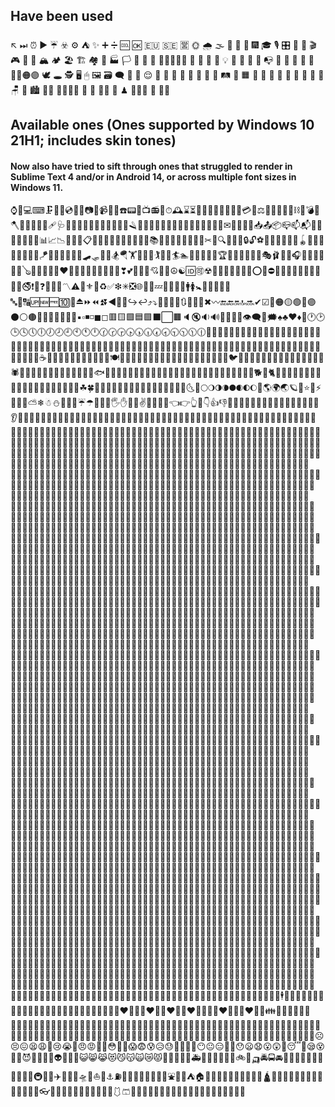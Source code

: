 ## Have been used
↖
⏭
⏰
▶️
☔
☣️
⚙️
⛺
✨
➕
➗
🆒
🆗
🇪🇺
🇸🇪
🈺
🌞
🌧
🌫
🌭
🍚
🍿
🎆
🎓
🎙
🎛
🎢
🎫
🎬
🎮
🎯
🏀
🏔️
🏕
🏖️
🏗
🏘
🏡
🏭
🏳
🐐
🐥
🐨
👨🏾👩🏼🤵
👩
👸
💊
💐
💡
💬
💸
💺
📏
📭
📱
🔣
🔮
🔳
🔴
🔵🔴🟠🟣
🕊
🕳
🕵️
🖥️
🖱
🖼️
🗃️
🗨
🗼
🗿
😌
🚌
🚠
🚤
🚪
🚸
🛀
🛃
🛅
🛤️
🛶
🟧
🤗
🥒
🦨
🦸
🧓
🧘
🧚
🧣
🧥
🪑
🐊
🏙
👩‍🏭
👨‍👨‍👧‍👦
🐇
🌂
🤹‍♀️
🧗
♟
🧜🏾‍♀️
🤺
🤾‍♂️

## Available ones (Ones supported by Windows 10 21H1; includes skin tones)
#### Now also have tried to sift through ones that struggled to render in Sublime Text 4 and/or in Android 14, or across multiple font sizes in Windows 11.
⌚📲💻⌨🗜💽💾💿📀📼📷📸📹🎥📞☎️📟📠📺📻🧭⏱🕰⌛⏳📡🔋🔌🔦🧯💴💶💷💳💎⚖🧰🔧🔨🔩🧱⛓🧲💣🧨🪓🔪🧿💈🔭🔬🩹🩺💉🧬🧪🧹🧺🧻🚽🚰🚿🛁🧼🪒🧽🧴🔑🛌🧸🛒🎁🎈🎏🎀🎊🎉🎎🏮🎐✉📩📨📧💌📥📤📦📪📫📬📮📯📜📃📄📑🧾📊📈📉📆📅📇📋📁📂📰📓📔📒📕📗📘📙📚📖🔖🧷🔗📐🧮📌📍✂📝🔍🔎🔏🔐🔒🔓⚽🥎🎾🏐🏉🥏🎱🪀🏓🏸🏒🏑🥍🏏🥅⛳🪁🏹🎣🤿🥊🥋🎽🛹🛷🥌🎿🏂🪂🏋🤼🤸🤾🏌🏇🧘🏄🏊🤽🚣🧗🚵🚴🏆🥇🥈🥉🏅🎪🤹🎭🩰🎨🎤🎧🎼🎹🥁🎷🎺🎸🪕🎻🎲🎳🎰🧩❤🧡💛💚💙💜🖤🤍🤎💔❣💕💞💓💖💘💝💟☮☯🆔🉑☢📴📳🆚🆎🆑🆘❌⭕🛑⛔📛🚫💯💢🚷🚯🚳🚱🔞📵🚭❗❕❓❔🔅🔆〽⚠🔱⚜🔰♻✅❇✳❎🌐💠🌀💤🏧🚾🛂🛄🚹🚺🚼🚻🚮🎦📶🈁🔤🔡🔠🆙🆕🆓🔟🔢⏏⏩⏪⏫⏬◀🔼🔽↪↩⤴⤵🔀🔁🔂🔄🔃🎵🎶➖✖〰🔚🔙🔛🔝🔜✔☑🔘🟠🟡🟢🔵🟣⚫⚪🟤🔺🔻🔸🔹🔶🔷🔲▪▫◾◽◼◻🟥🟨🟩🟦🟪⬛⬜🟫🔈🔇🔉🔊🔔🔕📣📢👁🗨💭🗯♠♣♥♦🎴🕐🕑🕒🕓🕔🕕🕖🕗🕘🕙🕚🕛🕜🕝🕞🕟🕠🕡🕢🕣🕤🕥🕦🕧🍏🍎🍐🍊🍋🍌🍉🍇🍓🍈🍑🥭🍍🥥🥝🍅🍆🥑🥦🥬🌽🥕🧄🧅🥔🍠🥐🥯🍞🥖🥨🧀🥚🍳🧈🥞🧇🥩🍗🍔🍟🍕🥪🥙🧆🌮🌯🥗🥘🥫🍝🍜🍲🍛🍣🍱🥟🍙🍘🥠🥮🍢🍡🍧🍨🍦🥧🧁🍰🎂🍮🍭🍬🍫🍩🍪🌰🥜🍯☕️🍵🧃🥤🍶🥂🥃🍹🧉🧊🥄🍴🍽🥣🥡🥢🧂🐱🐭🐹🐰🦊🐻🐼🐯🦁🐮🐸🐵🐒🐔🐧🐦🐤🦆🦅🦉🦇🐺🐗🐴🐝🐛🦋🐌🐞🐜🦗🕷🦂🐢🐍🦎🦖🦕🐙🦑🦐🦞🦀🐡🐠🐟🐬🐳🐋🦈🐅🐆🦓🦍🦧🐘🦛🦏🐪🐫🦒🦘🐃🐂🐄🐎🐏🐑🦙🦌🐩🦮🐕🦺🐈🐓🦃🦚🦜🦢🦩🦝🦡🦦🦥🐁🐀🦔🌵🎄🌲🌳🌴🌱🌿☘🍀🎍🎋🍃🍂🍁🍄🐚🌾🌷🌹🥀🌺🌼🌻🌝🌛🌜🌚🌕🌖🌗🌘🌑🌒🌓🌔🌙🌎🌍🌏🪐💫⭐🌟⚡💥🔥🌈⛅❄☃⛄💨💧💦☔☂🌊👋🤚🖐✋🖖🤏✌🤞🤟🤘🤙👈👉👆🖕👇👍👎✊👊🤛🤜👏🙌👐🤲🤝💅🤳💪🦾🦵🦿👣👂🦻👃🧠🦷👀👅👄💋👋🏻🤚🏻🖐🏻✋🏻🖖🏻🤏🏻✌🏻🤞🏻🤟🏻🤘🏻🤙🏻👈🏻👉🏻👆🏻🖕🏻👇🏻👍🏻👎🏻✊🏻👊🏻🤛🏻🤜🏻👏🏻🙌🏻👐🏻🤲🏻💅🏻🤳🏻💪🏻🦵🏻👂🏻🦻🏻👃🏻👧🏻🧒🏻👦🏻👩🏻🧑🏻👨🏻👩🏻‍🦱👨🏻‍🦱👩🏻‍🦰👨🏻‍🦰👱🏻‍♀️👱🏻👱🏻‍♂️👨🏻‍🦳👩🏻‍🦲👨🏻‍🦲🧔🏻👵🏻🧓🏻👴🏻👲🏻👮🏻‍♀️👮🏻👮🏻‍♂️👷🏻‍♀️👷🏻👷🏻‍♂️💂🏻‍♀️💂🏻💂🏻‍♂️🕵🏻‍♀️🕵🏻🕵🏻‍♂️👩🏻‍⚕️👨🏻‍⚕️👩🏻‍🌾👨🏻‍🌾👩🏻‍🍳👨🏻‍🍳👩🏻‍🎓👨🏻‍🎓👩🏻‍🎤👨🏻‍🎤👩🏻‍🏫👨🏻‍🏫👩🏻‍🏭👨🏻‍🏭👩🏻‍💻👨🏻‍💻👩🏻‍💼👨🏻‍💼👩🏻‍🔧👨🏻‍🔧👩🏻‍🔬👨🏻‍🔬👩🏻‍🎨👨🏻‍🎨👩🏻‍🚒👨🏻‍🚒👩🏻‍⚖️👨🏻‍⚖️👸🏻🤴🏻🦸🏻‍♀️🦸🏻🦸🏻‍♂️🦹🏻‍♀️🦹🏻🦹🏻‍♂️🧙🏻‍♀️🧙🏻🧙🏻‍♂️🧝🏻‍♀️🧝🏻🧝🏻‍♂️🧛🏻‍♀️🧛🏻🧛🏻‍♂️🧜🏻‍♀️🧜🏻🧜🏻‍♂️🧚🏻‍♀️🧚🏻🧚🏻‍♂️🙇🏻‍♀️🙇🏻🙇🏻‍♂️💁🏻‍♀️💁🏻💁🏻‍♂️🙅🏻‍♀️🙅🏻🙅🏻‍♂️🙋🏻‍♀️🙋🏻🙋🏻‍♂️🧏🏻‍♀️🧏🏻🧏🏻‍♂️🤦🏻‍♀️🤦🏻🤦🏻‍♂️🤷🏻‍♀️🤷🏻🤷🏻‍♂️🙎🏻‍♀️🙎🏻🙎🏻‍♂️🙍🏻‍♀️🙍🏻🙍🏻‍♂️💇🏻‍♀️💇🏻💇🏻‍♂️💆🏻‍♀️💆🏻💆🏻‍♂️🧖🏻‍♀️🧖🏻🧖🏻‍♂️💃🏻🕺🏻🕴🏻🚶🏻‍♀️🚶🏻🚶🏻‍♂️👩🏻‍🦯👨🏻‍🦯🏃🏻‍♀️🏃🏻🏃🏻‍♂️🧍🏻‍♀️🧍🏻🧍🏻‍♂️👭🏻🧑🏻‍🤝‍🧑🏻👬🏻👫🏻🧗🏻‍♀️🧗🏻‍♂️🏇🏻🏂🏻🏌🏻‍♀️🏌🏻🏌🏻‍♂️🏄🏻‍♀️🏄🏻🏄🏻‍♂️🚣🏻‍♀️🚣🏻🚣🏻‍♂️🏊🏻‍♀️🏊🏻🏊🏻‍♂️🏋🏻‍♀️🏋🏻🏋🏻‍♂️🚴🏻‍♀️🚴🏻🚴🏻‍♂️🚵🏻‍♀️🚵🏻🚵🏻‍♂️🤸🏻‍♀️🤸🏻🤸🏻‍♂️🤽🏻‍♀️🤽🏻🤽🏻‍♂️🤾🏻‍♀️🤾🏻🤾🏻‍♂️🤹🏻‍♀️🤹🏻🤹🏻‍♂️🧘🏻‍♀️🧘🏻🧘🏻‍♂️🛀🏻🛌🏻👋🏼🤚🏼🖐🏼✋🏼🖖🏼🤏🏼✌🏼🤞🏼🤟🏼🤘🏼🤙🏼👈🏼👉🏼👆🏼🖕🏼👇🏼👍🏼👎🏼✊🏼👊🏼🤛🏼🤜🏼👏🏼🙌🏼👐🏼🤲🏼💅🏼🤳🏼💪🏼🦵🏼👂🏼🦻🏼👃🏼👧🏼🧒🏼👦🏼👩🏼🧑🏼👨🏼👩🏼‍🦱👨🏼‍🦱👩🏼‍🦰👨🏼‍🦰👱🏼👱🏼👨🏼‍🦳👩🏼‍🦲👨🏼‍🦲🧔🏼👵🏼🧓🏼👴🏼👲🏼👮🏼‍♀️👮🏼👮🏼‍♂️👷🏼‍♀️👷🏼👷🏼‍♂️💂🏼‍♀️💂🏼💂🏼‍♂️🕵🏼‍♀️🕵🏼🕵🏼‍♂️👩🏼‍⚕️👨🏼‍⚕️👩🏼‍🌾👨🏼‍🌾👩🏼‍🍳👨🏼‍🍳👩🏼‍🎓👨🏼‍🎓👩🏼‍🎤👨🏼‍🎤👩🏼‍🏫👨🏼‍🏫👩🏼‍🏭👨🏼‍🏭👩🏼‍💻👨🏼‍💻👩🏼‍💼👨🏼‍💼👩🏼‍🔧👨🏼‍🔧👩🏼‍🔬👨🏼‍🔬👩🏼‍🎨👨🏼‍🎨👩🏼‍🚒👨🏼‍🚒👩🏼‍⚖️👨🏼‍⚖️👸🏼🤴🏼🦸🏼‍♀️🦸🏼🦸🏼‍♂️🦹🏼‍♀️🦹🏼🦹🏼‍♂️🧙🏼‍♀️🧙🏼🧙🏼‍♂️🧝🏼‍♀️🧝🏼🧝🏼‍♂️🧛🏼‍♀️🧛🏼🧜🏼🧜🏼‍♂️🧚🏼‍♀🧚🏼🧚🏼‍♂️🙇🏼‍♀️🙇🏼🙇🏼‍♂️💁🏼‍♀️💁🏼💁🏼‍♂️🙅🏼‍♀️🙅🏼🙅🏼‍♂️🙋🏼‍♀️🙋🏼🙋🏼‍♂️🧏🏼‍♀️🧏🏼🧏🏼‍♂️🤦🏼‍♀️🤦🏼🤦🏼‍♂️🤷🏼‍♀️🤷🏼🤷🏼‍♂️🙎🏼‍♀️🙎🏼🙎🏼‍♂️🙍🏼‍♀️🙍🏼🙍🏼‍♂️💇🏼‍♀️💇🏼💇🏼‍♂️💆🏼‍♀️💆🏼💆🏼‍♂️🧖🏼‍♀️🧖🏼🧖🏼‍♂️💃🏼🕺🏼🕴🏼🚶🏼‍♀️🚶🏼🚶🏼‍♂️👩🏼‍🦯👨🏼‍🦯🏃🏼‍♀️🏃🏼🏃🏼‍♂️🧍🏼‍♀️🧍🏼🧍🏼‍♂️👭🏼🧑🏼‍🤝‍🧑🏼👬🏼👫🏼🧗🏼‍♀️🧗🏼🧗🏼‍♂️🏇🏼🏂🏼🏌🏼‍♀️🏌🏼🏌🏼‍♂️🏄🏼🏄🏼‍♂️🚣🏼🏊🏼🏊🏼🏋🏼‍♀️🏋🏼🏋🏼‍♂️🚴🏼‍♀️🚴🏼🚴🏼‍♂️🚵🏼‍♀️🚵🏼🚵🏼‍♂️🤸🏼‍♀️🤸🏼🤸🏼‍♂️🤽🏼‍♀️🤽🏼🤽🏼‍♂️🤾🏼‍♀️🤾🏼🤾🏼‍♂️🤹🏼‍♀️🤹🏼🤹🏼‍♂️🧘🏼‍♀️🧘🏼🧘🏼‍♂️🛀🏼🛌🏼👋🏽🤚🏽🖐🏽✋🏽🖖🏽🤏🏽✌🏽🤞🏽🤟🏽🤘🏽🤙🏽👈🏽👉🏽👆🏽🖕🏽👇🏽👍🏽👎🏽✊🏽👊🏽🤛🏽🤜🏽👏🏽🙌🏽👐🏽🤲🏽💅🏽🤳🏽💪🏽🦵🏽👂🏽🦻🏽👃🏽👧🏽🧒🏽👦🏽👩🏽🧑🏽👨🏽👩🏽‍🦱👨🏽‍🦱👩🏽‍🦰👨🏽‍🦰👱🏽‍♀️👱🏽👱🏽‍♂️👨🏽‍🦳👩🏽‍🦲👨🏽‍🦲🧔🏽👵🏽🧓🏽👴🏽👲🏽👮🏽‍♀️👮🏽👮🏽‍♂️👷🏽‍♀️👷🏽👷🏽‍♂💂🏽‍♀💂🏽💂🏽‍♂️🕵🏽‍♀️🕵🏽🕵🏽‍♂️👩🏽‍⚕️👨🏽‍⚕️👩🏽‍🌾👨🏽‍🌾👩🏽‍🍳👨🏽‍🍳👩🏽‍🎓👨🏽‍🎓👩🏽‍🎤👨🏽‍🎤👩🏽‍🏫👨🏽‍🏫👩🏽‍🏭👨🏽‍🏭👩🏽‍💻👨🏽‍💻👩🏽‍💼👨🏽‍💼👩🏽‍🔧👨🏽‍🔧👩🏽‍🔬👨🏽‍🔬👩🏽‍🎨👨🏽‍🎨👩🏽‍🚒👨🏽‍🚒👩🏽‍⚖️👨🏽‍⚖️👸🏽🤴🏽🦸🏽‍♀️🦸🏽🦸🏽‍♂️🦹🏽‍♀️🦹🏽🦹🏽‍♂️🧙🏽‍♀️🧙🏽🧙🏽‍♂️🧝🏽‍♀️🧝🏽🧝🏽‍♂️🧛🏽‍♀️🧛🏽🧛🏽‍♂️🧜🏽‍♀️🧜🏽🧜🏽‍♂️🧚🏽‍♀️🧚🏽🧚🏽🙇🏽‍♀️🙇🏽🙇🏽‍♂️💁🏽‍♀️💁🏽💁🏽‍♂️🙅🏽🙅🏽🙋🏽‍♀️🙋🏽🙋🏽‍♂️🧏🏽‍♀️🧏🏽🧏🏽‍♂️🤦🏽‍🤦🏽🤦🏽‍♂️🤷🏽‍♀️🤷🏽🤷🏽‍♂️🙎🏽‍♀️🙎🏽🙎🏽‍♂️🙍🏽‍♀️🙍🏽🙍🏽‍♂️💇🏽‍♀️💇🏽💇🏽‍♂️💆🏽‍♀️💆🏽💆🏽‍♂️🧖🏽‍♀️🧖🏽🧖🏽‍♂️💃🏽🕺🏽🕴🏽🚶🏽‍♀️🚶🏽🚶🏽‍♂️👩🏽‍🦯👨🏽‍🦯🏃🏽‍♀️🏃🏽🏃🏽‍♂️🧍🏽‍♀️🧍🏽🧍🏽‍♂️👭🏽🧑🏽‍🤝‍🧑🏽👬🏽👫🏽🧗🏽‍♀️🧗🏽🧗🏽‍♂️🏇🏽🏂🏽🏌🏽‍♀️🏌🏽🏌🏽‍♂️🏄🏽‍♀️🏄🏽🏄🏽‍♂️🚣🏽‍♀️🚣🏽🚣🏽‍🏊🏽‍♀️🏊🏽🏊🏽‍♂️🏋🏽‍♀️🏋🏽🏋🏽‍♂️🚴🏽‍♀️🚴🏽🚴🏽‍♂️🚵🏽‍♀️🚵🏽🚵🏽‍♂️🤸🏽‍♀️🤸🏽🤸🏽‍♂️🤽🏽‍♀️🤽🏽🤽🏽‍♂️🤾🏽‍♀️🤾🏽🤾🏽‍♂️🤹🏽‍♀️🤹🏽🤹🏽‍♂️🧘🏽‍♀️🧘🏽🧘🏽‍♂️🛀🏽🛌🏽👋🏾🤚🏾🖐🏾✋🏾🖖🏾🤏🏾✌🏾🤞🏾🤟🏾🤘🏾🤙🏾👈🏾👉🏾👆🏾🖕🏾👇🏾👍🏾👎🏾✊🏾👊🏾🤛🏾🤜🏾👏🏾🙌🏾👐🏾🤲🏾💅🏾🤳🏾💪🏾🦵🏾👂🏾🦻🏾👃🏾👧🏾🧒🏾👦🏾👩🏾🧑🏾👨🏾👩🏾‍🦱👨🏾‍🦱👩🏾‍🦰👨🏾‍🦰👱🏾‍♀️👱🏾👱🏾‍♂️👨🏾‍🦳👩🏾‍🦲👨🏾‍🦲🧔🏾👵🏾🧓🏾👴🏾👲🏾👮🏾‍♀️👮🏾👮🏾‍♂️👷🏾‍♀️👷🏾👷🏾‍♂️💂🏾💂🏾‍♂️🕵🏾🕵🏾‍♂️👩🏾‍⚕️👨🏾‍⚕️👩🏾‍🌾👨🏾‍🌾👩🏾🍳👨🏾‍🍳👩🏾‍🎓👨🏾‍🎓👩🏾‍🎤👨🏾‍🎤👩🏾‍🏫👨🏾‍🏫👩🏾‍🏭👨🏾‍🏭👩🏾‍💻👨🏾‍💻👩🏾‍💼👨🏾‍💼👩🏾‍🔧👨🏾‍🔧👩🏾‍🔬👨🏾‍🔬👩🏾‍🎨👨🏾‍🎨👩🏾‍🚒👨🏾‍🚒👩🏾‍🚀👨🏾‍🚀👩🏾‍⚖️👨🏾‍⚖️👸🏾🤴🏾🦸🏾‍♀️🦸🏾🦸🏾‍♂️🦹🏾‍♀️🦹🏾🦹🏾‍♂️🧙🏾‍♀️🧙🏾🧙🏾‍♂️🧝🏾‍♀️🧝🏾🧝🏾‍♂️🧛🏾‍♀️🧛🏾🧛🏾‍♀️🧜🏾🧜🏾‍♂️🧚🏾‍♀️🧚🏾🧚🏾‍♂️🙇🏾‍♀️🙇🏾🙇🏾‍♂️💁🏾‍♀️💁🏾💁🏾‍♂️🙅🏾‍♀🙅🏾🙅🏾‍♂️🙋🏾‍♀️🙋🏾🙋🏾‍♂️🧏🏾‍♀️🧏🏾🧏🏾‍♂️🤦🏾🤦🏾🤦🏾‍♂🤷🏾🤷🏾🤷🏾‍♂️🙎🏾‍♀️🙎🏾🙎🏾‍♂️🙍🏾‍♀️🙍🏾🙍🏾‍♂️💇🏾‍♀️💇🏾💇🏾‍♂️💆🏾‍♀️💆🏾💆🏾‍♂️🧖🏾‍♀️🧖🏾🧖🏾‍♂️💃🏾🕺🏾🕴🏿👩🏾‍🦽👨🏾‍🦽👩🏾‍🦼👨🏾‍🦼🚶🏾‍♀️🚶🏾🚶🏾‍♂️👩🏾‍🦯👨🏾‍🦯🏃🏾‍♀️🏃🏾🏃🏾‍♂️🧍🏾‍♀️🧍🏾🧍🏾‍♂️👭🏾🧑🏾‍🤝‍🧑🏾👬🏾👫🏾🧗🏾‍♀️🧗🏾🧗🏾‍♂️🏇🏾🏂🏾🏌🏾‍♀️🏌🏾🏌🏾‍♂️🏄🏾‍♀️🏄🏾🏄🏾‍♂️🚣🏾‍♀️🚣🏾🚣🏾‍♂️🏊🏾‍♀️🏊🏾🏊🏾🏋🏾‍♀️🏋🏾🏋🏾‍♂️🚴🏾‍♀️🚴🏾🚴🏾‍♂️🚵🏾‍♀️🚵🏾🚵🏾‍♂️🤸🏾‍♀️🤸🏾🤸🏾🤽🏾‍🤽🏾🤽🏾‍♂️🤾🏾‍♀️🤾🏾🤾🏾‍♂️🤹🏾‍♀️🤹🏾🤹🏾‍♂️🧘🏾‍♀️🧘🏾🧘🏾‍♂️🛀🏾🛌🏾👋🏿🤚🏿🖐🏿✋🏿🖖🏿🤏🏿✌🏿🤞🏿🤟🏿🤘🏿🤙🏿👈🏿👉🏿👆🏿🖕🏿👇🏿👍🏿👎🏿✊🏿👊🏿🤛🏿🤜🏿👏🏿🙌🏿👐🏿🤲🏿💅🏿🤳🏿💪🏿🦵🏿👂🏿🦻🏿👃🏿👧🏿🧒🏿👦🏿👩🏿🧑🏿👨🏿👩🏿‍🦱👨🏿‍🦱👩🏿‍🦰👨🏿‍🦰👱🏿‍♀️👱🏿👱🏿‍♂️👨🏿‍🦳👩🏿‍🦲👨🏿‍🦲🧔🏿👵🏿🧓🏿👴🏿👲🏿👮🏿‍♀️👮🏿👮🏿‍♂️👷🏿‍♀️👷🏿👷🏿‍♂💂🏿‍♀️💂🏿💂🏿‍♂️🕵🏿‍♀️🕵🏿🕵🏿‍♂️👩🏿‍⚕️👨🏿‍⚕️👩🏿‍🌾👨🏿🌾👩🏿‍🍳👨🏿🍳👩🏿‍🎓👨🏿‍🎓👩🏿‍🎤👨🏿‍🎤👩🏿‍🏫👨🏿‍🏫👩🏿‍🏭👨🏿‍🏭👩🏿‍💻👨🏿‍💻👩🏿‍💼👨🏿‍💼👩🏿‍🔧👨🏿‍🔧👩🏿‍🔬👨🏿‍🔬👩🏿‍🎨👨🏿‍🎨👩🏿‍🚒👨🏿‍🚒👩🏿‍⚖️👨🏿‍⚖️👸🏿🤴🏿🦸🏿‍♀️🦸🏿🦸🏿‍♂️🦹🏿‍♀️🦹🏿🦹🏿‍♂️🧙🏿‍♀️🧙🏿🧙🏿‍♂️🧝🏿‍♀️🧝🏿🧝🏿‍♂️🧛🏿‍♀️🧛🏿🧛🏿‍♂️🧜🏿‍♀️🧜🏿🧜🏿‍♂️🧚🏿‍♀️🧚🏿🧚🏿‍♂️🙇🏿‍♀️🙇🏿🙇🏿‍♂️💁🏿‍♀️💁🏿💁🏿‍♂️🙅🏿‍♀️🙅🏿🙅🏿‍♂️🙋🏿‍♀️🙋🏿🙋🏿‍♂️🧏🏿‍♀️🧏🏿🧏🏿‍♂️🤦🏿‍♀️🤦🏿🤦🏿🤷🏿‍♀️🤷🏿🤷🏿🙎🏿‍♀️🙎🏿🙎🏿‍♂️🙍🏿‍♀️🙍🏿🙍🏿‍♂️💇🏿‍♀️💇🏿💇🏿‍♂️💆🏿‍♀️💆🏿💆🏿‍♂️🧖🏿‍♀️🧖🏿🧖🏿‍♂️💃🏿🕺🏿🚶🏿‍♀️🚶🏿🚶🏿‍♂️👩🏿‍🦯👨🏿‍🦯🏃🏿‍♀️🏃🏿🏃🏿‍♂️🧍🏿‍♀️🧍🏿🧍🏿‍♂️👭🏿🧑🏿‍🤝‍🧑🏿👬🏿👫🏿🧗🏿‍♀️🧗🏿🧗🏿‍♂️🏇🏿🏂🏿🏌🏿‍♀️🏌🏿🏌🏿‍♂️🏄🏿‍♀️🏄🏿🏄🏿‍♂️🚣🏿‍♀️🚣🏿🚣🏿‍♂️🏊🏿‍♀️🏊🏿🏊🏿🏋🏿‍♀️🏋🏿🏋🏿‍♂️🚴🏿‍♀️🚴🏿🚴🏿‍♂️🚵🏿‍♀️🚵🏿🚵🏿‍♂️🤸🏿‍♀️🤸🏿🤸🏿🤽🏿‍♀️🤽🏿🤽🏿‍♂️🤾🏿‍♀️🤾🏿🤾🏿🤹🏿🤹🏿🤹🏿‍🧘🏿‍♀️🧘🏿🧘🏿‍♂️🛀🏿🛌🏿👧🧒👦🧑👨👩‍🦱👨‍🦱👩‍🦰👨‍🦰👱‍♀️👱👱‍♂️👨‍🦳👩‍🦲👨‍🦲🧔👵👴👲👮‍♀️👮👮‍♂️👷‍♀️👷👷‍♂️💂‍♀️💂💂‍♂️🕵️‍♀️🕵️‍♂️👩‍⚕️👨‍⚕️👩‍🌾👨‍🌾👩‍🍳👨‍🍳👩‍🎓👨‍🎓👩‍🎤👨‍🎤👩‍🏫👨‍🏫👨‍🏭👩‍💻👨‍💻👩‍💼👨‍💼👩‍🔧👨‍🔧👩‍🔬👨‍🔬👩‍🎨👨‍🎨👩‍🚒👨‍🚒👩‍⚖️👨‍⚖️🤴🦸‍♀️🦸‍♂️🦹‍♀️🦹🦹‍♂️🧙‍♀️🧙🧙‍♂️🧝‍♀️🧝🧝‍♂️🧛‍♀️🧛🧛🧞‍♀️🧞🧞‍♂️🧜‍♀️🧜🧜‍♂🧚‍♀️🧚‍♂🙇‍♀️🙇🙇‍♂️💁‍♀💁💁‍♂️🙅🙅🙅🙋‍♀️🙋🙋‍♂️🧏‍♀️🧏🧏‍♂️🤦‍♀️🤦🤦‍♂️🤷‍♀️🤷🤷‍♂️🙎‍♀️🙎🙎‍♂️🙍‍♀️🙍🙍‍♂️💇‍♀️💇💇‍♂️💆‍♀️💆💆‍♂️🧖‍♀️🧖🧖‍♂️💃🕺👯‍♀️👯👯‍♂️🕴🚶‍♀️🚶🚶‍♂️👩‍🦯👨‍🦯🏃‍♀️🏃🏃‍♂️🧍‍♀️🧍🧍‍♂️👭🧑‍🤝‍🧑👬👫👩‍❤️‍👩💑👨‍❤️‍👨👩❤️‍👨👩‍❤️‍💋‍👩💏👨‍❤️‍💋‍👨👩‍❤️‍💋‍👨👪👨‍👩‍👦👨‍👩‍👧👨‍👩‍👧‍👦👨‍👩‍👦‍👦👨‍👩‍👧‍👧👨‍👨‍👦👨👨‍👧👨‍👨‍👦‍👦👨‍👨👧‍👧👩‍👩‍👦👩‍👩‍👧👩‍👩👧‍👦👩‍👩👦‍👦👩‍👩‍👧‍👧👨‍👦👨‍👦‍👦👨‍👧👨‍👧‍👦👨‍👧‍👧👩‍👦👩‍👦‍👦👩‍👧👩‍👧‍👦👩‍👧‍👧😀😃😄😁😆😅😂🤣😊😇🙂🙃😉😍🥰😘😗😙😚😋😛😝😜🤪🤨🧐🤓😎🤩🥳😏😒😞😔😟😕🙁☹️😣😖😫😩🥺😢😭😤😠😡🤬🤯😳🥵🥶😱😨😰😥😓🤔🤭🤫🤥😶😐😑😬🙄😯😦😧😮😲🥱😴🤤😪😵🤐🥴😈👿👹👺👻👽👾🤖🎃😺😸😹😻😼😽🙀😿😾🚗🚕🚙🚎🚓🚑🚒🚐🚚🚛🚜🛴🚲🛵🛺🚔🚍🚘🚖🚡🚟🚃🚋🚞🚝🚄🚅🚈🚆🚇🚊🚉✈️🛫🛬🚀🛸🚁⛵️🚢⚓️⛽️🚧🚦🚥🚏🏰🏯🎡🎠⛲️🌋🗻⛺️🏠🏢🏬🏣🏤🏥🏨🏪🏫🏩💒🛕🗾🎑🌅🌄🌠🎇🌇🌆🌃🌌🌁🧳🧵🧶👓🥽🥼🦺👔👕👖🧤🧦👗👘🥻🩱🩳👙👚👛👜👝🎒👞👟🥾🥿👠👡👢👑👒🎩🧢💄💍💼
